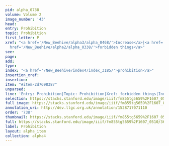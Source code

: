 ```yaml
---
pid: alpha_0738
volume: Volume 2
image_number: '43'
head: 
entry: Prohibition
topic: Prohibition
first_letter: P
xref: "<a href='/New_Beehive/alpha3/alpha_0468/'>Increase</a>|<a href='/New_Beehive/alpha1/alpha_0218/'>Degree</a>|<a
  href='/New_Beehive/alpha2/alpha_0338/'>forbidden things</a>"
see: 
page: 
add: 
type: 
index: "<a href='/New_Beehive/index4/index_3185/'>prohibition</a>"
insertion_xref: 
insertion: 
item: "#item-2d7698387"
unparsed: 
line: 'Entry: Prohibition|Topic: Prohibition|Xref: forbidden things|Index: prohibition|#item-2d7698387'
selection: https://stacks.stanford.edu/image/iiif/fm855tg5659%2F1607_0510/361,3531,3004,348/full/0/default.jpg
full_image: https://stacks.stanford.edu/image/iiif/fm855tg5659%2F1607_0510/full/full/0/default.jpg
annotation_uri: http://dev.llgc.org.uk/annotation/1528717071110
order: '738'
thumbnail: https://stacks.stanford.edu/image/iiif/fm855tg5659%2F1607_0510/361,3531,600,180/250,/0/default.jpg
full: https://stacks.stanford.edu/image/iiif/fm855tg5659%2F1607_0510/361,3531,3004,348/full/0/default.jpg
label: Prohibition
layout: alpha_item
collection: alpha4
---
```

